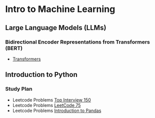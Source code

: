 # Intro to Machine Learning

## Large Language Models (LLMs)

### Bidirectional Encoder Representations from Transformers (BERT)
  * [Transformers](https://github.com/huggingface/transformers)

## Introduction to Python

### Study Plan
 * Leetcode Problems [Top Interview 150](https://leetcode.com/studyplan/top-interview-150/)
 * Leetcode Problems [LeetCode 75](https://leetcode.com/studyplan/leetcode-75/)
 * Leetcode Problems [Introduction to Pandas](https://leetcode.com/studyplan/introduction-to-pandas/)

